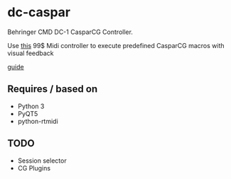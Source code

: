 dc-caspar
=========

Behringer CMD DC-1 CasparCG Controller.


Use [this](http://www.behringer.com/EN/Products/CMD-DC-1.aspx) 99$ Midi controller to execute predefined CasparCG macros with visual feedback

[guide](https://github.com/martastain/dc-caspar/blob/master/guide.pdf?raw=true)


Requires / based on
-------------------
- Python 3
- PyQT5
- python-rtmidi


TODO
----
- Session selector
- CG Plugins
